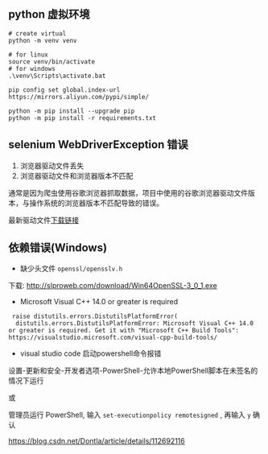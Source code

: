 ## python 虚拟环境

```shell
# create virtual
python -m venv venv

# for linux
source venv/bin/activate
# for windows
.\venv\Scripts\activate.bat

pip config set global.index-url https://mirrors.aliyun.com/pypi/simple/

python -m pip install --upgrade pip
python -m pip install -r requirements.txt
```

## selenium WebDriverException 错误

1. 浏览器驱动文件丢失
2. 浏览器驱动文件和浏览器版本不匹配

通常是因为爬虫使用谷歌浏览器抓取数据，项目中使用的谷歌浏览器驱动文件版本，与操作系统的浏览器版本不匹配导致的错误。

最新驱动文件[下载链接](https://npm.taobao.org/mirrors/chromedriver/)

## 依赖错误(Windows)

- 缺少头文件 `openssl/opensslv.h`

下载:  http://slproweb.com/download/Win64OpenSSL-3_0_1.exe

- Microsoft Visual C++ 14.0 or greater is required

```
 raise distutils.errors.DistutilsPlatformError(
  distutils.errors.DistutilsPlatformError: Microsoft Visual C++ 14.0 or greater is required. Get it with "Microsoft C++ Build Tools": https://visualstudio.microsoft.com/visual-cpp-build-tools/
```

- visual studio code 启动powershell命令报错

设置-更新和安全-开发者选项-PowerShell-允许本地PowerShell脚本在未签名的情况下运行

或

管理员运行 PowerShell, 输入 `set-executionpolicy remotesigned` , 再输入 `y` 确认

https://blog.csdn.net/Dontla/article/details/112692116
